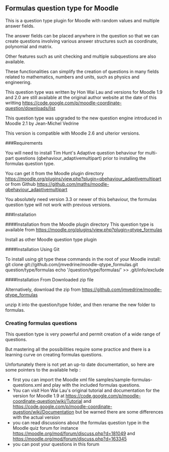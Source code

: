 Formulas question type for Moodle
---------------------------------
This is a question type plugin for Moodle with random values and multiple answer fields.

The answer fields can be placed anywhere in the question so that we can create questions involving various answer structures such as coordinate, polynomial and matrix.

Other features such as unit checking and multiple subquestions are also available.

These functionalities can simplify the creation of questions in many fields related to mathematics, numbers and units, such as physics and engineering. 

This question type was written by Hon Wai Lau and versions for Moodle 1.9 and 2.0 are still available at the original author website at the date of this writting
https://code.google.com/p/moodle-coordinate-question/downloads/list

This question type was upgraded to the new question engine introduced in Moodle 2.1 by Jean-Michel Vedrine

This version is compatible with Moodle 2.6 and ulterior versions.


###Requirements

You will need to install Tim Hunt's Adaptive question behaviour for multi-part questions (qbehaviour_adaptivemultipart) prior to installing the formulas question type.

You can get it from the Moodle plugin directory https://moodle.org/plugins/view.php?plugin=qbehaviour_adaptivemultipart
or from Github https://github.com/maths/moodle-qbehaviour_adaptivemultipart

You absolutely need version 3.3 or newer of this behaviour, the formulas question type will not work with previous versions.


###Installation

####Installation from the Moodle plugin directory
This question type is available from https://moodle.org/plugins/view.php?plugin=qtype_formulas

Install as other Moodle question type plugin

####Installation Using Git 

To install using git type these commands in the root of your Moodle install:
    git clone git://github.com/jmvedrine/moodle-qtype_formulas.git question/type/formulas
    echo '/question/type/formulas/' >> .git/info/exclude


####Installation From Downloaded zip file

Alternatively, download the zip from https://github.com/jmvedrine/moodle-qtype_formulas

unzip it into the question/type folder, and then rename the new folder to formulas.

### Creating formulas questions ###
This question type is very powerful and permit creation of a wide range of questions.

But mastering all the possibilities require some practice and there is a learning curve on creating formulas questions.

Unfortunately there is not yet an up-to date documentation, so here are some pointers to the available help :
* first you can import the Moodle xml file samples/sample-formulas-questions.xml and play with the included formulas questions.
* You can visit Hon Wai Lau's original tutorial and documentation for the version for Moodle 1.9 at 
https://code.google.com/p/moodle-coordinate-question/wiki/Tutorial
and
https://code.google.com/p/moodle-coordinate-question/wiki/Documentation
but be warned there are some differences with the actual version
* you can read discussions about the formulas question type in the Moodle quiz forum
for instance https://moodle.org/mod/forum/discuss.php?d=181049 and https://moodle.org/mod/forum/discuss.php?d=163345
* you can post your questions in this forum